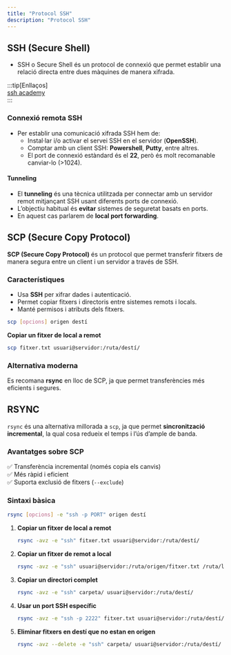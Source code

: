 ```yaml
---  
title: "Protocol SSH"  
description: "Protocol SSH"  
---  
```


## **SSH (Secure Shell)**  
   - SSH o Secure Shell és un protocol de connexió que permet establir una relació directa entre dues màquines de manera xifrada.  

:::tip[Enllaços]  
[ssh academy](https://www.ssh.com/academy/ssh)  
:::  

### **Connexió remota SSH**  
  - Per establir una comunicació xifrada SSH hem de:  
    - Instal·lar i/o activar el servei SSH en el servidor (**OpenSSH**).  
    - Comptar amb un client SSH: **Powershell**, **Putty**, entre altres.  
    - El port de connexió estàndard és el **22**, però és molt recomanable canviar-lo (>1024).  

#### **Tunneling**  
  - El **tunneling** és una tècnica utilitzada per connectar amb un servidor remot mitjançant SSH usant diferents ports de connexió.  
  - L’objectiu habitual és **evitar** sistemes de seguretat basats en ports.  
  - En aquest cas parlarem de **local port forwarding**.  

## **SCP (Secure Copy Protocol)**  

**SCP (Secure Copy Protocol)** és un protocol que permet transferir fitxers de manera segura entre un client i un servidor a través de SSH.  

### **Característiques**  
- Usa **SSH** per xifrar dades i autenticació.  
- Permet copiar fitxers i directoris entre sistemes remots i locals.  
- Manté permisos i atributs dels fitxers.  

```bash
scp [opcions] origen destí
```  

**Copiar un fitxer de local a remot**  
   ```bash
   scp fitxer.txt usuari@servidor:/ruta/destí/
   ```  

### **Alternativa moderna**  
Es recomana **rsync** en lloc de SCP, ja que permet transferències més eficients i segures.  

## **RSYNC**  

`rsync` és una alternativa millorada a `scp`, ja que permet **sincronització incremental**, la qual cosa redueix el temps i l’ús d’ample de banda.  

### **Avantatges sobre SCP**  
✅ Transferència incremental (només copia els canvis)  
✅ Més ràpid i eficient  
✅ Suporta exclusió de fitxers (`--exclude`)  


### **Sintaxi bàsica**  
```bash
rsync [opcions] -e "ssh -p PORT" origen destí
```  

1. **Copiar un fitxer de local a remot**  
   ```bash
   rsync -avz -e "ssh" fitxer.txt usuari@servidor:/ruta/destí/
   ```  

2. **Copiar un fitxer de remot a local**  
   ```bash
   rsync -avz -e "ssh" usuari@servidor:/ruta/origen/fitxer.txt /ruta/local/
   ```  

3. **Copiar un directori complet**  
   ```bash
   rsync -avz -e "ssh" carpeta/ usuari@servidor:/ruta/destí/
   ```  

4. **Usar un port SSH específic**  
   ```bash
   rsync -avz -e "ssh -p 2222" fitxer.txt usuari@servidor:/ruta/destí/
   ```  

5. **Eliminar fitxers en destí que no estan en origen**  
   ```bash
   rsync -avz --delete -e "ssh" carpeta/ usuari@servidor:/ruta/destí/
   ```  